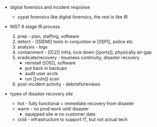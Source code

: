 - digital forensics and incident response
	- cypat forensics like digital forensics, the rest is like IR

- NIST 6 stage IR process
	1. prep - plan, staffing, software
	2. detect - [[SIEM]] tools in conjuction w [[ISP]], police etc
	3. analysis - logs
	4. containment - [[C2]] infra, lock down [[ports]], physically air-gap
	5. eradicate/recovery - bsuiness continuity, disaster recovery
		- reinstall [[OS]], software
		- put back in backups
		- audit user accts
		- run [[vuln]] scan
	6. post-incident activity - debriefs/reviews

- types of disaster recovery site
	- hot - fully functional + immediate recovery from disaster
	- warm - no prod work until disaster
		- equipped site w no customer data
	- cold - infrastructure to support IT, but not actual tech
